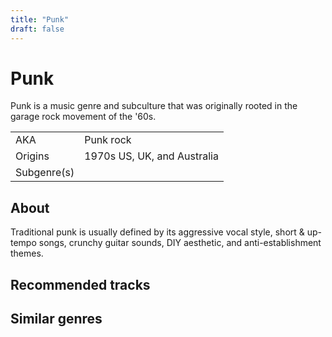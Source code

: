 ```yaml
---
title: "Punk"
draft: false
---
```


# Punk

Punk is a music genre and subculture that was originally rooted in the garage rock movement of the '60s.

|              |                                  |
| ------------ | -------------------------------- |
| AKA          | Punk rock                        |
| Origins      | 1970s US, UK, and Australia      |
| Subgenre(s)  |                                  |

## About
Traditional punk is usually defined by its aggressive vocal style, short & up-tempo songs, crunchy guitar sounds, DIY aesthetic, and anti-establishment themes.

## Recommended tracks


## Similar genres
